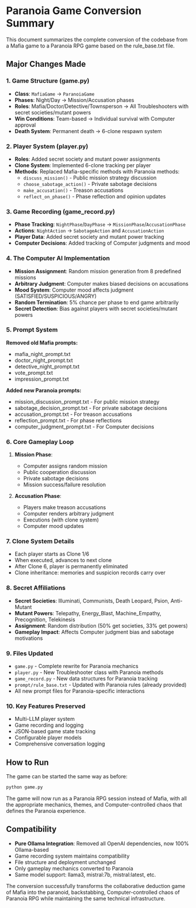 # Paranoia Game Conversion Summary

This document summarizes the complete conversion of the codebase from a Mafia game to a Paranoia RPG game based on the rule_base.txt file.

## Major Changes Made

### 1. Game Structure (game.py)
- **Class**: `MafiaGame` → `ParanoiaGame`
- **Phases**: Night/Day → Mission/Accusation phases  
- **Roles**: Mafia/Doctor/Detective/Townsperson → All Troubleshooters with secret societies/mutant powers
- **Win Conditions**: Team-based → Individual survival with Computer approval
- **Death System**: Permanent death → 6-clone respawn system

### 2. Player System (player.py)
- **Roles**: Added secret society and mutant power assignments
- **Clone System**: Implemented 6-clone tracking per player
- **Methods**: Replaced Mafia-specific methods with Paranoia methods:
  - `discuss_mission()` - Public mission strategy discussion
  - `choose_sabotage_action()` - Private sabotage decisions  
  - `make_accusation()` - Treason accusations
  - `reflect_on_phase()` - Phase reflection and opinion updates

### 3. Game Recording (game_record.py)
- **Phase Tracking**: `NightPhase`/`DayPhase` → `MissionPhase`/`AccusationPhase`
- **Actions**: `NightAction` → `SabotageAction` and `AccusationAction`
- **Player Data**: Added secret society and mutant power tracking
- **Computer Decisions**: Added tracking of Computer judgments and mood

### 4. The Computer AI Implementation
- **Mission Assignment**: Random mission generation from 8 predefined missions
- **Arbitrary Judgment**: Computer makes biased decisions on accusations
- **Mood System**: Computer mood affects judgment (SATISFIED/SUSPICIOUS/ANGRY)
- **Random Termination**: 5% chance per phase to end game arbitrarily
- **Secret Detection**: Bias against players with secret societies/mutant powers

### 5. Prompt System
**Removed old Mafia prompts:**
- mafia_night_prompt.txt
- doctor_night_prompt.txt  
- detective_night_prompt.txt
- vote_prompt.txt
- impression_prompt.txt

**Added new Paranoia prompts:**
- mission_discussion_prompt.txt - For public mission strategy
- sabotage_decision_prompt.txt - For private sabotage decisions
- accusation_prompt.txt - For treason accusations
- reflection_prompt.txt - For phase reflections
- computer_judgment_prompt.txt - For Computer decisions

### 6. Core Gameplay Loop
1. **Mission Phase**: 
   - Computer assigns random mission
   - Public cooperation discussion
   - Private sabotage decisions
   - Mission success/failure resolution

2. **Accusation Phase**:
   - Players make treason accusations
   - Computer renders arbitrary judgment
   - Executions (with clone system)
   - Computer mood updates

### 7. Clone System Details
- Each player starts as Clone 1/6
- When executed, advances to next clone
- After Clone 6, player is permanently eliminated
- Clone inheritance: memories and suspicion records carry over

### 8. Secret Affiliations
- **Secret Societies**: Illuminati, Communists, Death Leopard, Psion, Anti-Mutant
- **Mutant Powers**: Telepathy, Energy_Blast, Machine_Empathy, Precognition, Telekinesis
- **Assignment**: Random distribution (50% get societies, 33% get powers)
- **Gameplay Impact**: Affects Computer judgment bias and sabotage motivations

### 9. Files Updated
- `game.py` - Complete rewrite for Paranoia mechanics
- `player.py` - New Troubleshooter class with Paranoia methods  
- `game_record.py` - New data structures for Paranoia tracking
- `prompt/rule_base.txt` - Updated with Paranoia rules (already provided)
- All new prompt files for Paranoia-specific interactions

### 10. Key Features Preserved
- Multi-LLM player system
- Game recording and logging
- JSON-based game state tracking
- Configurable player models
- Comprehensive conversation logging

## How to Run
The game can be started the same way as before:
```bash
python game.py
```

The game will now run as a Paranoia RPG session instead of Mafia, with all the appropriate mechanics, themes, and Computer-controlled chaos that defines the Paranoia experience.

## Compatibility
- **Pure Ollama Integration**: Removed all OpenAI dependencies, now 100% Ollama-based
- Game recording system maintains compatibility
- File structure and deployment unchanged  
- Only gameplay mechanics converted to Paranoia
- Same model support: llama3, mistral:7b, mistral:latest, etc.

The conversion successfully transforms the collaborative deduction game of Mafia into the paranoid, backstabbing, Computer-controlled chaos of Paranoia RPG while maintaining the same technical infrastructure.